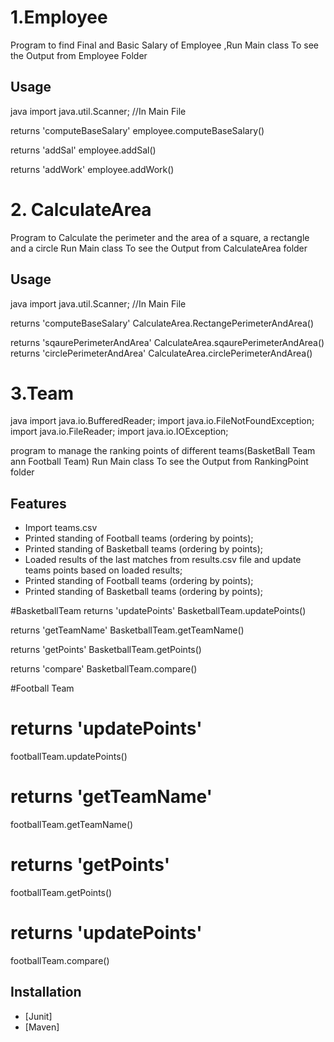 # 1.Employee

Program to find Final and Basic Salary of Employee
,Run Main class To see the Output from Employee Folder

## Usage

java
import java.util.Scanner; //In Main File 

returns 'computeBaseSalary'
employee.computeBaseSalary()

returns 'addSal' 
employee.addSal()

returns 'addWork'
employee.addWork()


# 2. CalculateArea

Program to Calculate the perimeter and the area of a square, a rectangle and a circle
Run Main class To see the Output from CalculateArea folder

## Usage

java
import java.util.Scanner; //In Main File

returns 'computeBaseSalary'
CalculateArea.RectangePerimeterAndArea()

returns 'sqaurePerimeterAndArea'
CalculateArea.sqaurePerimeterAndArea()
returns 'circlePerimeterAndArea'
CalculateArea.circlePerimeterAndArea()


# 3.Team
java
import java.io.BufferedReader;
import java.io.FileNotFoundException;
import java.io.FileReader;
import java.io.IOException;

program to manage the ranking points of different teams(BasketBall Team ann Football Team)
Run Main class To see the Output from RankingPoint folder


## Features

- Import teams.csv
- Printed standing of Football teams (ordering by points);
- Printed standing of Basketball teams (ordering by points);
- Loaded results of the last matches from results.csv file and update teams points based on loaded results;
- Printed standing of Football teams (ordering by points);
- Printed standing of Basketball teams (ordering by points);

#BasketballTeam
returns 'updatePoints'
BasketballTeam.updatePoints()

returns 'getTeamName'
BasketballTeam.getTeamName()

returns 'getPoints'
BasketballTeam.getPoints()

returns 'compare'
BasketballTeam.compare()



#Football Team
# returns 'updatePoints'
footballTeam.updatePoints()

# returns 'getTeamName'
footballTeam.getTeamName()

# returns 'getPoints'
footballTeam.getPoints()

# returns 'updatePoints'
footballTeam.compare()


## Installation
- [Junit] 
- [Maven] 
